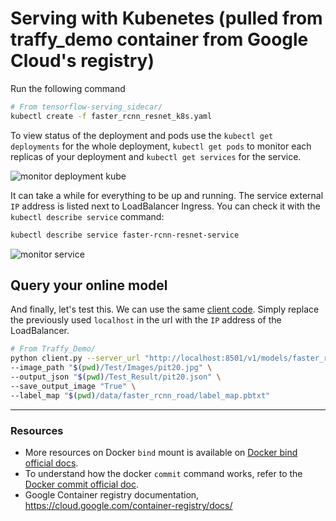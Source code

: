 # Serving with Kubenetes (pulled from traffy_demo container from Google Cloud's registry)

Run the following command
 ````bash
# From tensorflow-serving_sidecar/
kubectl create -f faster_rcnn_resnet_k8s.yaml
````
To view status of the deployment and pods use the `kubectl get deployments` for the whole deployment, `kubectl get pods`
to monitor each replicas of your deployment and `kubectl get services` for the service.

![monitor deployment kube](../assets/kube_deployment.png)


It can take a while for everything to be up and running. The service external `IP` address is listed next to LoadBalancer Ingress.
You can check it with the ``kubectl describe service`` command:
````bash
kubectl describe service faster-rcnn-resnet-service
````
![monitor service](../assets/service_description.png)

## Query your online model

And finally, let's test this. We can use the same [client code](../client.py).
Simply replace the previously used ``localhost`` in the url with the `IP` address of the LoadBalancer.

````bash
# From Traffy_Demo/
python client.py --server_url "http://localhost:8501/v1/models/faster_rcnn_road:predict" \
--image_path "$(pwd)/Test/Images/pit20.jpg" \
--output_json "$(pwd)/Test_Result/pit20.json" \
--save_output_image "True" \
--label_map "$(pwd)/data/faster_rcnn_road/label_map.pbtxt"
````
________
### Resources 


- More resources on Docker `bind` mount is available on [Docker bind official docs](https://docs.docker.com/storage/bind-mounts/).
- To understand how the docker `commit` command works, refer to the [Docker commit official doc](https://docs.docker.com/engine/reference/commandline/commit/).
- Google Container registry documentation, https://cloud.google.com/container-registry/docs/
